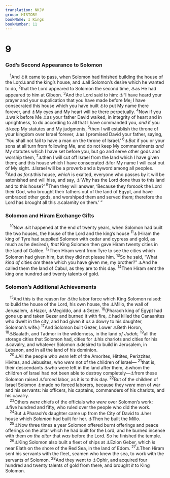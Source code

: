 ```yaml
---
translation: NKJV
group: HISTORY
bookName: I Kings 
bookNumber: 11
---
```


<div class="title"><h1>9</h1><h3>God’s Second Appearance to Solomon</h3></div>
<span class="verse 1vua_9_1"> <sup>1</sup>And <a data-toggle="tooltip" data-placement="bottom" title="2 Chr. 7:11">⚓</a>it came to pass, when Solomon had finished building the house of the Lord<a data-toggle="tooltip" data-placement="bottom" title="1 Kin. 7:1">⚓</a>and the king’s house, and <a data-toggle="tooltip" data-placement="bottom" title="2 Chr. 8:6">⚓</a>all Solomon’s desire which he wanted to do, </span>
<span class="verse 1vua_9_2"><sup>2</sup>that the Lord appeared to Solomon the second time, <a data-toggle="tooltip" data-placement="bottom" title="1 Kin. 3:5; 11:9; 2 Chr. 1:7">⚓</a>as He had appeared to him at Gibeon. </span>
<span class="verse 1vua_9_3"><sup>3</sup>And the Lord said to him: <a data-toggle="tooltip" data-placement="bottom" title="2 Kin. 20:5; Ps. 10:17">⚓</a>“I have heard your prayer and your supplication that you have made before Me; I have consecrated this house which you have built <a data-toggle="tooltip" data-placement="bottom" title="1 Kin. 8:29">⚓</a>to put My name there forever, and <a data-toggle="tooltip" data-placement="bottom" title="Deut. 11:12">⚓</a>My eyes and My heart will be there perpetually. </span>
<span class="verse 1vua_9_4"><sup>4</sup>Now if you <a data-toggle="tooltip" data-placement="bottom" title="Gen. 17:1">⚓</a>walk before Me <a data-toggle="tooltip" data-placement="bottom" title="1 Kin. 11:4, 6; 15:5">⚓</a>as your father David walked, in integrity of heart and in uprightness, to do according to all that I have commanded you, <i>and</i> if you <a data-toggle="tooltip" data-placement="bottom" title="1 Kin. 8:61">⚓</a>keep My statutes and My judgments, </span>
<span class="verse 1vua_9_5"><sup>5</sup>then I will establish the throne of your kingdom over Israel forever, <a data-toggle="tooltip" data-placement="bottom" title="2 Sam. 7:12, 16; 1 Kin. 2:4; 6:12; 8:25; 1 Chr. 22:10; Matt. 1:6; 25:31">⚓</a>as I promised David your father, saying, ‘You shall not fail to have a man on the throne of Israel.’ </span>
<span class="verse 1vua_9_6"><sup>6</sup><a data-toggle="tooltip" data-placement="bottom" title="2 Sam. 7:14–16; 2 Chr. 7:19, 20; Ps. 89:30">⚓</a><i>But</i> if you or your sons at all turn from following Me, and do not keep My commandments <i>and</i> My statutes which I have set before you, but go and serve other gods and worship them, </span>
<span class="verse 1vua_9_7"><sup>7</sup><a data-toggle="tooltip" data-placement="bottom" title="(Lev. 18:24–29); Deut. 4:26; 2 Kin. 17:23; 25:21">⚓</a>then I will cut off Israel from the land which I have given them; and this house which I have consecrated <a data-toggle="tooltip" data-placement="bottom" title="(Jer. 7:4–14)">⚓</a>for My name I will cast out of My sight. <a data-toggle="tooltip" data-placement="bottom" title="Deut. 28:37; Ps. 44:14; Jer. 24:9">⚓</a>Israel will be a proverb and a byword among all peoples. </span>
<span class="verse 1vua_9_8"><sup>8</sup>And <i>as</i> <i>for</i><a data-toggle="tooltip" data-placement="bottom" title="2 Chr. 7:21">⚓</a>this house, <i>which</i> is exalted, everyone who passes by it will be astonished and will hiss, and say, <a data-toggle="tooltip" data-placement="bottom" title="(Deut. 29:24–26); Jer. 22:8, 9">⚓</a>‘Why has the Lord done thus to this land and to this house?’ </span>
<span class="verse 1vua_9_9"><sup>9</sup>Then they will answer, ‘Because they forsook the Lord their God, who brought their fathers out of the land of Egypt, and have embraced other gods, and worshiped them and served them; therefore the Lord has brought all this <a data-toggle="tooltip" data-placement="bottom" title="(Deut. 29:25–28)">⚓</a>calamity on them.’ ”<br/></span>
<div class="title"><h3>Solomon and Hiram Exchange Gifts</h3></div>
<span class="verse 1vua_9_10"> <sup>10</sup>Now <a data-toggle="tooltip" data-placement="bottom" title="1 Kin. 6:37, 38; 7:1; 2 Chr. 8:1">⚓</a>it happened at the end of twenty years, when Solomon had built the two houses, the house of the Lord and the king’s house </span>
<span class="verse 1vua_9_11"><sup>11</sup><a data-toggle="tooltip" data-placement="bottom" title="1 Kin. 5:1">⚓</a>(Hiram the king of Tyre had supplied Solomon with cedar and cypress and gold, as much as he desired), <i>that</i> King Solomon then gave Hiram twenty cities in the land of Galilee. </span>
<span class="verse 1vua_9_12"><sup>12</sup>Then Hiram went from Tyre to see the cities which Solomon had given him, but they did not please him. </span>
<span class="verse 1vua_9_13"><sup>13</sup>So he said, “What <i>kind</i> <i>of</i> cities <i>are</i> these which you have given me, my brother?” <a data-toggle="tooltip" data-placement="bottom" title="Josh. 19:27">⚓</a>And he called them the land of Cabul, as they are to this day. </span>
<span class="verse 1vua_9_14"><sup>14</sup>Then Hiram sent the king one hundred and twenty talents of gold.<br/></span>
<div class="title"><h3>Solomon’s Additional Achievements</h3></div>
<span class="verse 1vua_9_15"> <sup>15</sup>And this <i>is</i> the reason for <a data-toggle="tooltip" data-placement="bottom" title="1 Kin. 5:13">⚓</a>the labor force which King Solomon raised: to build the house of the Lord, his own house, the <a data-toggle="tooltip" data-placement="bottom" title="2 Sam. 5:9; 1 Kin. 9:24">⚓</a>Millo, the wall of Jerusalem, <a data-toggle="tooltip" data-placement="bottom" title="Josh. 11:1; 19:36">⚓</a>Hazor, <a data-toggle="tooltip" data-placement="bottom" title="Josh. 17:11">⚓</a>Megiddo, and <a data-toggle="tooltip" data-placement="bottom" title="Josh. 16:10">⚓</a>Gezer. </span>
<span class="verse 1vua_9_16"><sup>16</sup>(Pharaoh king of Egypt had gone up and taken Gezer and burned it with fire, <a data-toggle="tooltip" data-placement="bottom" title="Josh. 16:10; Judg. 1:29">⚓</a>had killed the Canaanites who dwelt in the city, and had given it <i>as</i> a dowry to his daughter, Solomon’s wife.) </span>
<span class="verse 1vua_9_17"><sup>17</sup>And Solomon built Gezer, Lower <a data-toggle="tooltip" data-placement="bottom" title="Josh. 10:10; 16:3; 21:22; 2 Chr. 8:5">⚓</a>Beth Horon, </span>
<span class="verse 1vua_9_18"><sup>18</sup><a data-toggle="tooltip" data-placement="bottom" title="Josh. 19:44; 2 Chr. 8:4">⚓</a>Baalath, and Tadmor in the wilderness, in the land <i>of</i> <i>Judah,</i></span>
<span class="verse 1vua_9_19"><sup>19</sup>all the storage cities that Solomon had, cities for <a data-toggle="tooltip" data-placement="bottom" title="1 Kin. 10:26; 2 Chr. 1:14">⚓</a>his chariots and cities for his <a data-toggle="tooltip" data-placement="bottom" title="1 Kin. 4:26">⚓</a>cavalry, and whatever Solomon <a data-toggle="tooltip" data-placement="bottom" title="1 Kin. 9:1">⚓</a>desired to build in Jerusalem, in Lebanon, and in all the land of his dominion.<br/></span>
<span class="verse 1vua_9_20"> <sup>20</sup><a data-toggle="tooltip" data-placement="bottom" title="2 Chr. 8:7">⚓</a>All the people <i>who</i> <i>were</i> left of the Amorites, Hittites, Perizzites, Hivites, and Jebusites, who <i>were</i> not of the children of Israel— </span>
<span class="verse 1vua_9_21"><sup>21</sup>that is, their descendants <a data-toggle="tooltip" data-placement="bottom" title="Judg. 1:21–36; 3:1">⚓</a>who were left in the land after them, <a data-toggle="tooltip" data-placement="bottom" title="Josh. 15:63; 17:12, 13">⚓</a>whom the children of Israel had not been able to destroy completely—<a data-toggle="tooltip" data-placement="bottom" title="Judg. 1:28, 35">⚓</a>from these Solomon raised <a data-toggle="tooltip" data-placement="bottom" title="Ezra 2:55, 58; Neh. 7:57">⚓</a>forced labor, as it is to this day. </span>
<span class="verse 1vua_9_22"><sup>22</sup>But of the children of Israel Solomon <a data-toggle="tooltip" data-placement="bottom" title="(Lev. 25:39)">⚓</a>made no forced laborers, because they <i>were</i> men of war and his servants: his officers, his captains, commanders of his chariots, and his cavalry.<br/></span>
<span class="verse 1vua_9_23"> <sup>23</sup>Others <i>were</i> chiefs of the officials who <i>were</i> over Solomon’s work: <a data-toggle="tooltip" data-placement="bottom" title="2 Chr. 8:10">⚓</a>five hundred and fifty, who ruled over the people who did the work.<br/></span>
<span class="verse 1vua_9_24"> <sup>24</sup>But <a data-toggle="tooltip" data-placement="bottom" title="1 Kin. 3:1">⚓</a>Pharaoh’s daughter came up from the City of David to <a data-toggle="tooltip" data-placement="bottom" title="1 Kin. 7:8">⚓</a>her house which <i>Solomon</i> had built for her. <a data-toggle="tooltip" data-placement="bottom" title="2 Sam. 5:9; 1 Kin. 11:27; 2 Chr. 32:5">⚓</a>Then he built the Millo.<br/></span>
<span class="verse 1vua_9_25"> <sup>25</sup><a data-toggle="tooltip" data-placement="bottom" title="Ex. 23:14–17; Deut. 16:16; 2 Chr. 8:12, 13">⚓</a>Now three times a year Solomon offered burnt offerings and peace offerings on the altar which he had built for the Lord, and he burned incense with them <i>on</i> <i>the</i> <i>altar</i> that <i>was</i> before the Lord. So he finished the temple.<br/></span>
<span class="verse 1vua_9_26"> <sup>26</sup><a data-toggle="tooltip" data-placement="bottom" title="2 Chr. 8:17, 18">⚓</a>King Solomon also built a fleet of ships at <a data-toggle="tooltip" data-placement="bottom" title="Num. 33:35; Deut. 2:8; 1 Kin. 22:48">⚓</a>Ezion Geber, which <i>is</i> near Elath on the shore of the Red Sea, in the land of Edom. </span>
<span class="verse 1vua_9_27"><sup>27</sup><a data-toggle="tooltip" data-placement="bottom" title="1 Kin. 5:6, 9; 10:11">⚓</a>Then Hiram sent his servants with the fleet, seamen who knew the sea, to work with the servants of Solomon. </span>
<span class="verse 1vua_9_28"><sup>28</sup>And they went to <a data-toggle="tooltip" data-placement="bottom" title="Job 22:24">⚓</a>Ophir, and acquired four hundred and twenty talents of gold from there, and brought <i>it</i> to King Solomon.<br/></span>
